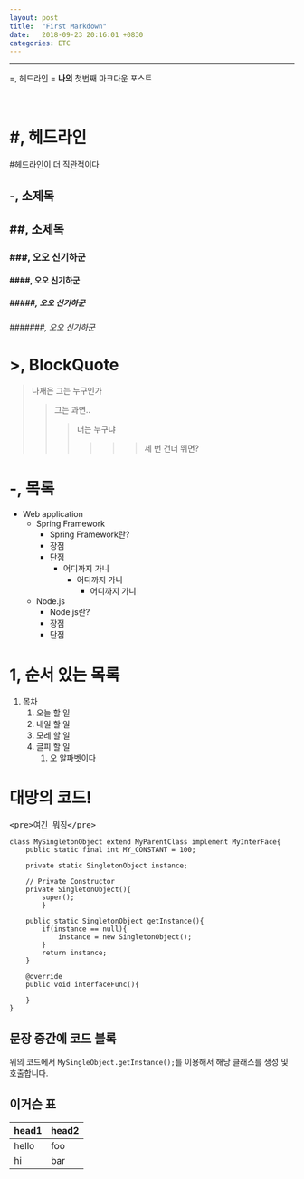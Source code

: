 ```yaml
---
layout: post
title:  "First Markdown"
date:   2018-09-23 20:16:01 +0830
categories: ETC
---
```


<hr>
=, 헤드라인
=
<b>나의</b> 첫번째 마크다운 포스트
<br>
<br>
<br>

# #, 헤드라인
#헤드라인이 더 직관적이다

-, 소제목
-

## ##, 소제목

### ###, 오오 신기하군
#### ####, 오오 신기하군
##### #####, 오오 신기하군
###### #######, 오오 신기하군

# >, BlockQuote
>나재은 그는 누구인가
>> 그는 과연..
>>> 너는 누구냐
>>>>>> 세 번 건너 뛰면?

# -, 목록
- Web application
	- Spring Framework
		- Spring Framework란?
		- 장점
		- 단점
		 	- 어디까지 가니
		 		- 어디까지 가니
		 			- 어디까지 가니
	- Node.js
		- Node.js란?
		- 장점
		- 단점

# 1, 순서 있는 목록
1. 목차
	1. 오늘 할 일
	3. 내일 할 일
	2. 모레 할 일
	4. 글피 할 일 
		1. 오 알파벳이다


# 대망의 코드!
<pre>
&lt;pre&gt;여긴 뭐징&lt;/pre&gt;
</pre>
```{.java}
class MySingletonObject extend MyParentClass implement MyInterFace{
	public static final int MY_CONSTANT = 100;          

	private static SingletonObject instance;      
	
	// Private Constructor
	private SingletonObject(){  
		super();
		}

	public static SingletonObject getInstance(){
		if(instance == null){
			instance = new SingletonObject();
		}
		return instance;
	}

	@override
	public void interfaceFunc(){
	
	}
}
```

## 문장 중간에 코드 블록
위의 코드에서 `MySingleObject.getInstance();`를 이용해서 해당 클래스를 생성 및 호출합니다.


## 이거슨 표
| head1 | head2 |
|------|-------|
| hello | foo |
| hi    | bar |

